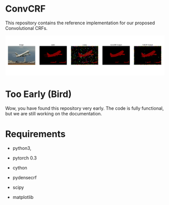 # ConvCRF
This repository contains the reference implementation for our proposed Convolutional CRFs.


![Example Output](data/output/Res2.png)

# Too Early (Bird)

Wow, you have found this repository very early. The code is fully functional, but we are still working on the documentation.

Requirements
============

* python3,
* pytorch 0.3
* cython
* pydensecrf

* scipy
* matplotlib